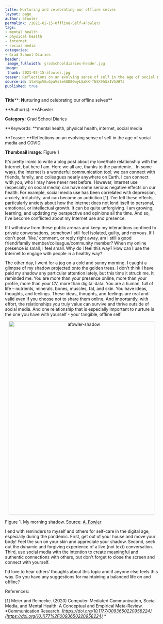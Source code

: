 ```yaml
---
title: Nurturing and celebrating our offline selves
layout: page
author: afowler
permalink: /2021-02-15-Offline-Self-AFowler/
tags:
- mental health
- physical health
- internet
- social media
categories:
- Grad School Diaries
header:
 image_fullwidth: gradschooldiaries-header.jpg
image:
 thumb: 2021-02-15-afowler.jpg
teaser: Reflections on an evolving sense of self in the age of social media and COVID.
source-id: 1txNqxVBuGpaVsSeh8D80wyLSaKX-fN5X9hSzIVGUHTs
published: true
---
```

**Title****: ****N****urturing and celebrating our offline selves**

**Author(s): **AFowler

**Category:** Grad School Diaries

**Keywords: **mental health, physical health, internet, social media 

**Teaser: **Reflections on an evolving sense of self in the age of social media and COVID.

**Thumbnail image**:  Figure 1

It's pretty ironic to write a blog post about my love/hate relationship with the Internet, but here I am. Here we all are, thanks to the pandemic... In some ways, the Internet is a wonderful communication tool; we can connect with friends, family, and colleagues nearly anywhere on Earth. I can connect with *you*, who I may have never met before. However, Internet use (especially on social media) can have some serious negative effects on our health. For example, social media use has been correlated with depression, anxiety, irritability, and can become an addiction [1]. I’ve felt these effects, particularly anxiety about how the Internet does not lend itself to personal, emotional, or intellectual growth. It can be quite unforgiving. I am growing, learning, and updating my perspective and opinions all the time. And so, I've become conflicted about my Internet use and presence.

If I withdraw from these public arenas and keep my interactions confined to private conversations, somehow I still feel isolated, guilty, and nervous. If I don't post, 'like,’ comment, or reply right away, am I still a good friend/family member/colleague/community member? When my online presence is small, I feel small. Why do I feel this way? How can I use the Internet to engage with people in a healthy way? 

The other day, I went for a jog on a cold and sunny morning. I caught a glimpse of my shadow projected onto the golden trees. I don't think I have paid my shadow any particular attention lately, but this time it struck me. It reminded me: You are more than your presence online, more than your profile, more than your CV, more than digital data. You are a human, full of life – nutrients, minerals, bones, muscles, fat, and skin. You have ideas, thoughts, and feelings. These ideas, thoughts, and feelings are real and valid even if you choose not to share them online. And importantly, with effort, the relationships you truly value can survive and thrive outside of social media. And one relationship that is especially important to nurture is the one you have with yourself - your tangible, offline self. 

<center><a data-flickr-embed="true" href="https://www.flickr.com/photos/139839751@N06/50894696342/in/dateposted-public/" title="afowler-shadow"><img src="https://live.staticflickr.com/65535/50894696342_dcd429cb2d_z.jpg" width="480" height="640" alt="afowler-shadow"></a><script async src="//embedr.flickr.com/assets/client-code.js" charset="utf-8"></script></center>

Figure 1. My morning shadow. Source: [A. Fowler](http://thatslifesci.com/authors/afowler/)

I end with reminders to myself and others for self-care in the digital age, especially during the pandemic. First, get out of your house and move your body! Feel the sun on your skin and appreciate your shadow. Second, seek out the dynamic and forgiving experience of a live (not text) conversation. Third, use social media with the intention to create meaningful and authentic connections with others, but don't forget to close the screen and connect with yourself. 

I'd love to hear others’ thoughts about this topic and if anyone else feels this way. Do you have any suggestions for maintaining a balanced life on and offline? 

References: 

[1]  Meier and Reinecke. (2020) Computer-Mediated Communication, Social Media, and Mental Health: A Conceptual and Empirical Meta-Review. *Communication Research. *[https://doi.org/10.1177/0093650220958224](https://doi.org/10.1177%2F0093650220958224)* *

